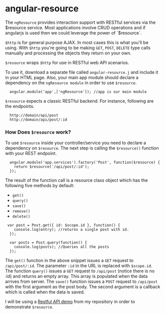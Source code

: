 # angular-resource

The `ngResource` provides interaction support with RESTful services via the $resource service. Most applications involve CRUD operations and if angularjs is used then we could leverage the power of `$resource`.  

`$http` is for general purpose AJAX. In most cases this is what you'll be using. With `$http` you're going to be making `GET`, `POST`, `DELETE` type calls manually and processing the objects they return on your own.

`$resource` wraps `$http` for use in RESTful web API scenarios.

To use it, download a separate file called `angular-resource.j` and include it in your HTML page. Also, your main app module should declare a dependency on the `ngResource module` in order to use `$resource`.
```
  angular.module('app',['ngResource']); //app is our main module
```

`$resource` expects a classic RESTful backend. For instance, following are the endpoints.
```
  http://domain/api/post
  http://domain/api/post/:id
```

### How Does `$resource` work?
To use `$resource` inside your controller/service you need to declare a dependency on `$resource`. The next step is calling the `$resource()` function with your REST endpoint.
```
  angular.module('app.services').factory('Post', function($resource) {
    return $resource('/api/post/:id'); 
  });
```
The result of the function call is a resource class object which has the following five methods by default:
* `get()`
* `query()`
* `save()`
* `remove()`
* `delete()`


``` 
 var post = Post.get({ id: $scope.id }, function() {
    console.log(entry); //returns a single post with id.
  });
  
  var posts = Post.query(function() {
    console.log(posts); //Queries all the posts
  });
```

The `get()` function in the above snippet issues a `GET` request to `/api/post/:id`. The parameter `:id` in the URL is replaced with `$scope.id`.
The function `query()` issues a `GET` request to `/api/post` (notice there is no :id) and returns an empty array. This array is populated when the data arrives from server.
The `save()` function issues a `POST` request to `/api/post` with the first argument as the post body. The second argument is a callback which is called when the data is saved. 

I will be using a [Restful API demo](https://github.com/SSiddavaram/RestfulWSExample) from my repository in order to demonstrate `$resource`.  
